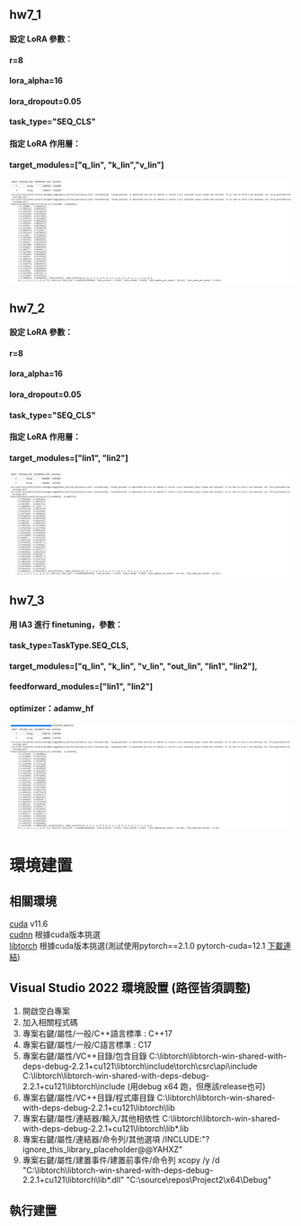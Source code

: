 ## hw7_1
#### 設定 LoRA 參數：
#### r=8
#### lora_alpha=16
#### lora_dropout=0.05
#### task_type="SEQ_CLS"
#### 指定 LoRA 作用層：
#### target_modules=["q_lin", "k_lin","v_lin"]
![](img/7-1.png)
## hw7_2
#### 設定 LoRA 參數：
#### r=8
#### lora_alpha=16
#### lora_dropout=0.05
#### task_type="SEQ_CLS"
#### 指定 LoRA 作用層：
#### target_modules=["lin1", "lin2"]
![](img/7-2.png)
## hw7_3
#### 用 IA3 進行 finetuning，參數：
#### task_type=TaskType.SEQ_CLS,
#### target_modules=["q_lin", "k_lin", "v_lin", "out_lin", "lin1", "lin2"],
#### feedforward_modules=["lin1", "lin2"]
#### optimizer：adamw_hf
![](img/7-3.png)


# 環境建置
## 相關環境
[cuda](https://developer.nvidia.com/cuda-toolkit-archive) v11.6  
[cudnn](https://developer.nvidia.com/rdp/cudnn-archive) 根據cuda版本挑選  
[libtorch](https://pytorch.org/get-started/previous-versions/) 根據cuda版本挑選(測試使用pytorch==2.1.0 pytorch-cuda=12.1 [下載連結](https://download.pytorch.org/libtorch/cu121/libtorch-win-shared-with-deps-2.2.1%2Bcu121.zip))  
## Visual Studio 2022 環境設置 (路徑皆須調整)
1. 開啟空白專案
2. 加入相關程式碼
3. 專案右鍵/屬性/一般/C++語言標準 : C++17
4. 專案右鍵/屬性/一般/C語言標準 : C17
5. 專案右鍵/屬性/VC++目錄/包含目錄
   C:\libtorch\libtorch-win-shared-with-deps-debug-2.2.1+cu121\libtorch\include\torch\csrc\api\include
   C:\libtorch\libtorch-win-shared-with-deps-debug-2.2.1+cu121\libtorch\include
(用debug x64 跑，但應該release也可)
6. 專案右鍵/屬性/VC++目錄/程式庫目錄
   C:\libtorch\libtorch-win-shared-with-deps-debug-2.2.1+cu121\libtorch\lib
7. 專案右鍵/屬性/連結器/輸入/其他相依性
   C:\libtorch\libtorch-win-shared-with-deps-debug-2.2.1+cu121\libtorch\lib\*.lib
8. 專案右鍵/屬性/連結器/命令列/其他選項
   /INCLUDE:"?ignore_this_library_placeholder@@YAHXZ"
9. 專案右鍵/屬性/建置事件/建置前事件/命令列
   xcopy /y /d "C:\libtorch\libtorch-win-shared-with-deps-debug-2.2.1+cu121\libtorch\lib\*.dll" "C:\source\repos\Project2\x64\Debug"

## 執行建置
